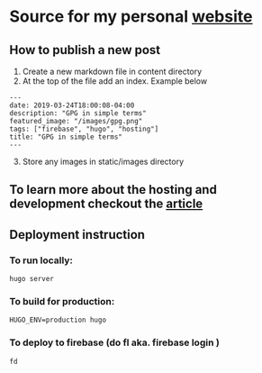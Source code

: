 # Source for my personal [website](<https://viggy28.dev>)

## How to publish a new post
1. Create a new markdown file in content directory
2. At the top of the file add an index. Example below
```
---
date: 2019-03-24T18:00:08-04:00
description: "GPG in simple terms"
featured_image: "/images/gpg.png"
tags: ["firebase", "hugo", "hosting"]
title: "GPG in simple terms"
---
```
3. Store any images in static/images directory

## To learn more about the hosting and development checkout the [article](<https://viggy28.dev/post/hosting-a-simple-website/>)

## Deployment instruction

### To run locally:
```
hugo server
```

### To build for production:

```
HUGO_ENV=production hugo
```

### To deploy to firebase (do fl aka. firebase login )
```
fd
```
